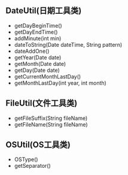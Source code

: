 ## DateUtil(日期工具类)
  * getDayBeginTime()
  * getDayEndTime()
  * addMinute(int min)
  * dateToString(Date dateTime, String pattern)
  * dateAddOne()
  * getYear(Date date)
  * getMonth(Date date)
  * getDay(Date date)
  * getCurrentMonthLastDay()
  * getMonthLastDay(int year, int month)
 ## FileUtil(文件工具类)
  * getFileSuffix(String fileName)
  * getFileName(String fileName) 
 ##  OSUtil(OS工具类)
 * OSType()
 * getSeparator()